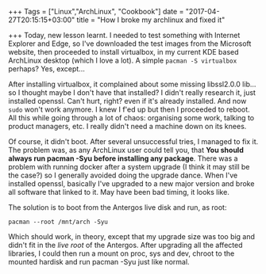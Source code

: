 +++
Tags = ["Linux","ArchLinux", "Cookbook"]
date = "2017-04-27T20:15:15+03:00"
title = "How I broke my archlinux and fixed it"

+++
Today, new lesson learnt. I needed to test something with Internet Explorer and
Edge, so I've downloaded the test images from the Microsoft website, then
proceeded to install virtualbox, in my current KDE based ArchLinux desktop
(which I love a lot). A simple ``pacman -S virtualbox`` perhaps? Yes, except...

After installing virtualbox, it complained about some missing libssl2.0.0
lib... so I thought maybe I don't have that installed? I didn't really research
it, just installed openssl. Can't hurt, right? even if it's already installed.
And now ``sudo`` won't work anymore. I knew I f'ed up but then I proceeded to
reboot. All this while going through a lot of chaos: organising some work,
talking to product managers, etc. I really didn't need a machine down on its
knees.

Of course, it didn't boot. After several unsuccessful tries, I managed to fix
it. The problem was, as any ArchLinux user could tell you, that **You should
always run pacman -Syu before installing any package**. There was a problem
with running docker after a system upgrade (I think it may still be the case?)
so I generally avoided doing the upgrade dance. When I've installed openssl,
basically I've upgraded to a new major version and broke all software that
linked to it. May have been bad timing, it looks like.

The solution is to boot from the Antergos live disk and run, as root:

```
pacman --root /mnt/arch -Syu
```

Which should work, in theory, except that my upgrade size was too big and
didn't fit in the *live root* of the Antergos. After upgrading all the affected
libraries, I could then run a mount on proc, sys and dev, chroot to the mounted
hardisk and run pacman -Syu just like normal.
